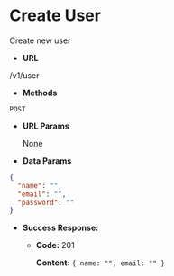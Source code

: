 # Create User

Create new user

- **URL**

/v1/user

- **Methods**

`POST`

- **URL Params**

  None

- **Data Params**

```json
{
  "name": "",
  "email": "",
  "password": ""
}
```

- **Success Response:**

  - **Code:** 201

    **Content:** `{ name: "", email: "" }`
